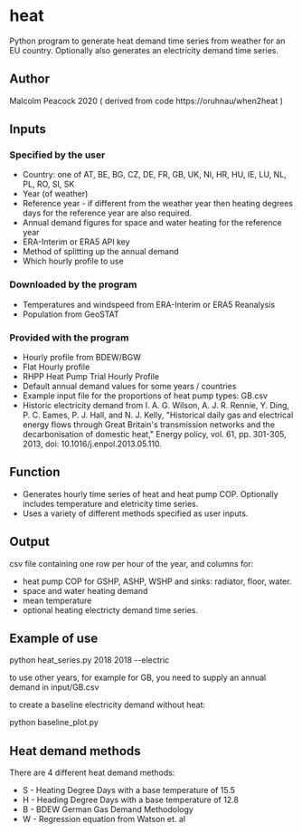 # heat
Python program to generate heat demand time series from weather for an EU country. Optionally also generates an electricity demand time series.

## Author
 Malcolm Peacock 2020 
 ( derived from code https://oruhnau/when2heat )

## Inputs

### Specified by the user

* Country: one of AT, BE, BG, CZ, DE, FR, GB, UK, NI, HR, HU, IE, LU, NL, PL, RO, SI, SK
* Year (of weather)
* Reference year - if different from the weather year then heating degrees days for the reference year are also required.
* Annual demand figures for space and water heating for the reference year
* ERA-Interim or ERA5 API key
* Method of splitting up the annual demand
* Which hourly profile to use

### Downloaded by the program

* Temperatures and windspeed from ERA-Interim or ERA5 Reanalysis
* Population from GeoSTAT

### Provided with the program

* Hourly profile from BDEW/BGW
* Flat Hourly profile
* RHPP Heat Pump Trial Hourly Profile
* Default annual demand values for some years / countries
* Example input file for the proportions of heat pump types: GB.csv
* Historic electricity demand from I. A. G. Wilson, A. J. R. Rennie, Y. Ding, P. C. Eames, P. J. Hall, and N. J. Kelly, "Historical daily gas and electrical energy flows through Great Britain's transmission networks and the decarbonisation of domestic heat," Energy policy, vol. 61, pp. 301-305, 2013, doi: 10.1016/j.enpol.2013.05.110.

## Function

* Generates hourly time series of heat and heat pump COP. Optionally includes temperature and eletricity time series.
* Uses a variety of different methods specified as user inputs.

## Output

csv file containing one row per hour of the year, and columns for:
* heat pump COP for GSHP, ASHP, WSHP and sinks: radiator, floor, water.
* space and water heating demand
* mean temperature
* optional heating electricty demand time series.

## Example of use

python heat_series.py 2018 2018 --electric

to use other years, for example for GB, you need to supply an annual demand in input/GB.csv

to create a baseline electricity demand without heat:

python baseline_plot.py

## Heat demand methods

There are 4 different heat demand methods:
* S - Heating Degree Days with a base temperature of 15.5
* H - Heading Degree Days with a base temperature of 12.8
* B - BDEW German Gas Demand Methodology 
* W - Regression equation from Watson et. al
